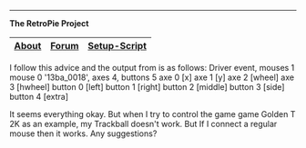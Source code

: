 ----
**The RetroPie Project**

[About](https://retropie.org.uk/)  | [Forum](https://retropie.org.uk/forum/)   |  [Setup-Script](https://github.com/RetroPie/RetroPie-Setup)
--------|----------|---------

I follow this advice and the output from is as follows:
Driver event, mouses 1
mouse 0 '13ba_0018', axes 4, buttons 5
	axe 0 [x]
	axe 1 [y]
	axe 2 [wheel]
	axe 3 [hwheel]
	button 0 [left]
	button 1 [right]
	button 2 [middle]
	button 3 [side]
	button 4 [extra]

It seems everything okay. But when I try to control the game game Golden T 2K as an example, my Trackball doesn't work. But If I connect a regular mouse then it works. Any suggestions?

